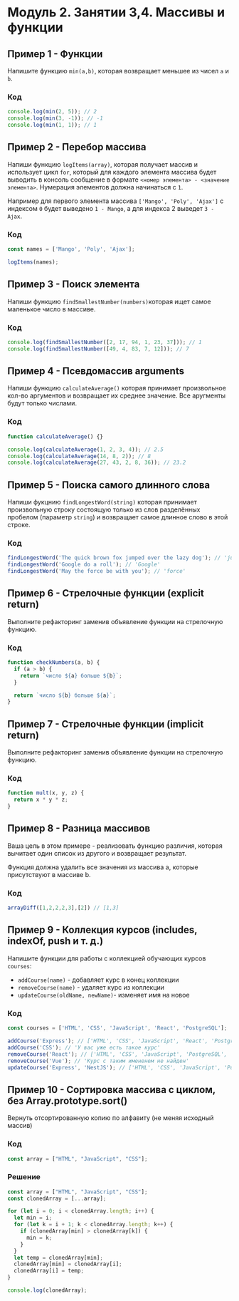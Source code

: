 # Модуль 2. Занятии 3,4. Массивы и функции

## Пример 1 - Функции

Напишите функцию `min(a,b)`, которая возвращает меньшее из чисел `a` и `b`.

### Код

```js
console.log(min(2, 5)); // 2
console.log(min(3, -1)); // -1
console.log(min(1, 1)); // 1
```

## Пример 2 - Перебор массива

Напиши функцию `logItems(array)`, которая получает массив и использует цикл `for`, который для каждого элемента массива будет выводить в консоль сообщение в формате `<номер элемента> - <значение элемента>`. Нумерация элементов должна начинаться с `1`.

Например для первого элемента массива `['Mango', 'Poly', 'Ajax']` с индексом `0` будет выведено `1 - Mango`, а для индекса 2 выведет `3 - Ajax`.

### Код

```js
const names = ['Mango', 'Poly', 'Ajax'];

logItems(names);
```

## Пример 3 - Поиск элемента


Напиши функцию `findSmallestNumber(numbers)`которая ищет самое маленькое число в массиве.


### Код

```js
console.log(findSmallestNumber([2, 17, 94, 1, 23, 37])); // 1
console.log(findSmallestNumber([49, 4, 83, 7, 12])); // 7
```

## Пример 4 - Псевдомассив arguments

Напиши функцию `calculateAverage()` которая принимает произвольное кол-во аргументов и возвращает их среднее значение. Все аругменты будут только числами.

### Код

```js
function calculateAverage() {}

console.log(calculateAverage(1, 2, 3, 4)); // 2.5
console.log(calculateAverage(14, 8, 2)); // 8
console.log(calculateAverage(27, 43, 2, 8, 36)); // 23.2
```
## Пример 5 - Поиска самого длинного слова

Напиши фукцнию `findLongestWord(string)` которая принимает произвольную строку
состоящую только из слов разделённых пробелом (параметр `string`) и возвращает
самое длинное слово в этой строке.

### Код
```js
findLongestWord('The quick brown fox jumped over the lazy dog'); // 'jumped'
findLongestWord('Google do a roll'); // 'Google'
findLongestWord('May the force be with you'); // 'force'
```

## Пример 6 - Стрелочные функции (explicit return)

Выполните рефакторинг заменив объявление функции на стрелочную функцию.

### Код

```js
function checkNumbers(a, b) {
  if (a > b) {
    return `число ${a} больше ${b}`;
  }

  return `число ${b} больше ${a}`;
}
```

## Пример 7 - Стрелочные функции (implicit return)

Выполните рефакторинг заменив объявление функции на стрелочную функцию.

### Код

```js
function mult(x, y, z) {
  return x * y * z;
}
```

## Пример 8 - Разница массивов

Ваша цель в этом примере - реализовать функцию различия, которая вычитает один список из другого и возвращает результат.

Функция должна удалить все значения из массива a, которые присутствуют в массиве b.

### Код

```js
arrayDiff([1,2,2,2,3],[2]) // [1,3]
```

## Пример 9 - Коллекция курсов (includes, indexOf, push и т. д.)

Напишите функции для работы с коллекцией обучающих курсов `courses`:

- `addCourse(name)` - добавляет курс в конец коллекции
- `removeCourse(name)` - удаляет курс из коллекции
- `updateCourse(oldName, newName)`- изменяет имя на новое

### Код

```js
const courses = ['HTML', 'CSS', 'JavaScript', 'React', 'PostgreSQL'];

addCourse('Express'); // ['HTML', 'CSS', 'JavaScript', 'React', 'PostgreSQL', 'Express']
addCourse('CSS'); // 'У вас уже есть такое курс'
removeCourse('React'); // ['HTML', 'CSS', 'JavaScript', 'PostgreSQL', 'Express']
removeCourse('Vue'); // 'Курс с таким имененем не найден'
updateCourse('Express', 'NestJS'); // ['HTML', 'CSS', 'JavaScript', 'PostgreSQL', 'NestJS']
```

## Пример 10 - Сортировка массива с циклом, без Array.prototype.sort()

Вернуть отсортированную копию по алфавиту (не меняя исходный массив)

### Код

```js
const array = ["HTML", "JavaScript", "CSS"];
```

### Решение

```js
const array = ["HTML", "JavaScript", "CSS"];
const clonedArray = [...array];

for (let i = 0; i < clonedArray.length; i++) {
  let min = i;
  for (let k = i + 1; k < clonedArray.length; k++) {
    if (clonedArray[min] > clonedArray[k]) {
      min = k;
    }
  }
  let temp = clonedArray[min];
  clonedArray[min] = clonedArray[i];
  clonedArray[i] = temp;
}

console.log(clonedArray);
```